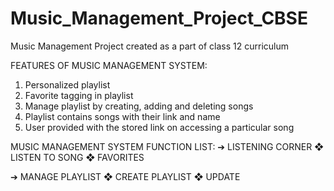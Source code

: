 # Music_Management_Project_CBSE
Music Management Project created as a part of class 12 curriculum

FEATURES OF MUSIC MANAGEMENT SYSTEM: 
1) Personalized playlist
2) Favorite tagging in playlist
3) Manage playlist by creating, adding and deleting songs
4) Playlist contains songs with their link and name
5) User provided with the stored link on accessing a particular
   song

MUSIC MANAGEMENT SYSTEM FUNCTION LIST:
➔ LISTENING CORNER
❖ LISTEN TO SONG
❖ FAVORITES

➔ MANAGE PLAYLIST
❖ CREATE PLAYLIST
❖ UPDATE

